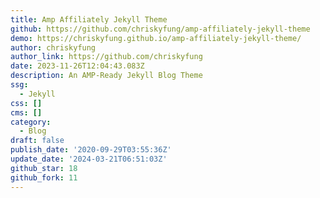 ```yaml
---
title: Amp Affiliately Jekyll Theme
github: https://github.com/chriskyfung/amp-affiliately-jekyll-theme
demo: https://chriskyfung.github.io/amp-affiliately-jekyll-theme/
author: chriskyfung
author_link: https://github.com/chriskyfung
date: 2023-11-26T12:04:43.083Z
description: An AMP-Ready Jekyll Blog Theme
ssg:
  - Jekyll
css: []
cms: []
category:
  - Blog
draft: false
publish_date: '2020-09-29T03:55:36Z'
update_date: '2024-03-21T06:51:03Z'
github_star: 18
github_fork: 11
---
```

